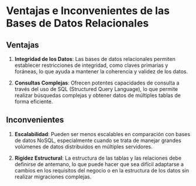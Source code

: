 # Ventajas e Inconvenientes de las Bases de Datos Relacionales

## Ventajas

1. **Integridad de los Datos**: 
   Las bases de datos relacionales permiten establecer restricciones de integridad, como claves primarias y foráneas, lo que ayuda a mantener la coherencia y validez de los datos.

2. **Consultas Complejas**: 
   Ofrecen potentes capacidades de consulta a través del uso de SQL (Structured Query Language), lo que permite realizar búsquedas complejas y obtener datos de múltiples tablas de forma eficiente.

## Inconvenientes

1. **Escalabilidad**: 
   Pueden ser menos escalables en comparación con bases de datos NoSQL, especialmente cuando se trata de manejar grandes volúmenes de datos distribuidos en múltiples servidores.

2. **Rigidez Estructural**: 
   La estructura de las tablas y las relaciones debe definirse de antemano, lo que puede hacer que sea difícil adaptarse a cambios en los requisitos del negocio o en la estructura de los datos sin realizar migraciones complejas.
